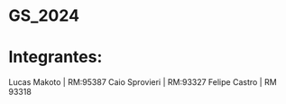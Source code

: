 # GS_2024

# Integrantes:
  Lucas Makoto   | RM:95387
  Caio Sprovieri | RM:93327
  Felipe Castro  | RM 93318